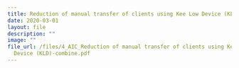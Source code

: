 ```yaml
---
title: Reduction of manual transfer of clients using Kee Low Device (KLD)
date: 2020-03-01
layout: file
description: ""
image: ""
file_url: /files/4_AIC_Reduction of manual transfer of clients using Kee Low
  Device (KLD)-combine.pdf
---
```

